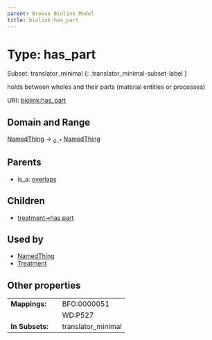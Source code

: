 ```yaml
---
parent: Browse Biolink Model
title: biolink:has_part
---
```


# Type: has_part

Subset:
translator_minimal
{: .translator_minimal-subset-label }


holds between wholes and their parts (material entities or processes)

URI: [biolink:has_part](https://w3id.org/biolink/vocab/has_part)

## Domain and Range

[NamedThing](NamedThing.md) ->  <sub>0..*</sub> [NamedThing](NamedThing.md)

## Parents

 *  is_a: [overlaps](overlaps.md)

## Children

 *  [treatment➞has part](treatment_has_part.md)

## Used by

 * [NamedThing](NamedThing.md)
 * [Treatment](Treatment.md)

## Other properties

|  |  |  |
| --- | --- | --- |
| **Mappings:** | | BFO:0000051 |
|  | | WD:P527 |
| **In Subsets:** | | translator_minimal |

